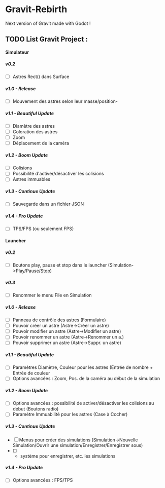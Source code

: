 # Gravit-Rebirth
Next version of Gravit made with Godot !

## TODO List Gravit Project :
#### Simulateur
##### v0.2
- [ ] Astres Rect() dans Surface
##### v1.0 - Release
- [ ] Mouvement des astres selon leur masse/position-
##### v1.1 - Beautiful Update
- [ ] Diamètre des astres
- [ ] Coloration des astres
- [ ] Zoom
- [ ] Déplacement de la caméra
##### v1.2 - Boom Update 
- [ ] Colisions
- [ ] Possibilité d'activer/désactiver les colisions
- [ ] Astres immuables
##### v1.3 - Continue Update
- [ ] Sauvegarde dans un fichier JSON
##### v1.4 - Pro Update
- [ ] TPS/FPS (ou seulement FPS)
#### Launcher
##### v0.2
- [ ] Boutons play, pause et stop dans le launcher (Simulation->Play/Pause/Stop)
##### v0.3
- [ ] Renommer le menu File en Simulation
##### v1.0 - Release
- [ ] Panneau de contrôle des astres (Formulaire)
- [ ] Pouvoir créer un astre (Astre->Créer un astre)
- [ ] Pouvoir modifier un astre (Astre->Modifier un astre)
- [ ] Pouvoir renommer un astre (Astre->Renommer un a.)
- [ ] Pouvoir supprimer un astre (Astre->Suppr. un astre)
##### v1.1 - Beautiful Update
- [ ] Paramètres Diamètre, Couleur pour les astres (Entrée de nombre + Entrée de couleur
- [ ] Options avancées : Zoom, Pos. de la caméra au début de la simulation
##### v1.2 - Boom Update
- [ ] Options avancées : possibilité de activer/désactiver les colisions au début (Boutons radio)
- [ ] Paramètre Immuabilité pour les astres (Case à Cocher)
##### v1.3 - Continue Update
- [ ] Menus pour créer des simulations (Simulation->Nouvelle Simulation/Ouvrir une simulation/Enregistrer/Enregistrer sous) 
- [ ] + système pour enregistrer, etc. les simulations
##### v1.4 - Pro Update
- [ ] Options avancées : FPS/TPS
